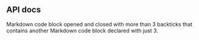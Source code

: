 ## API docs

Markdown code block opened and closed with more than 3 backticks
that contains another Markdown code block declared with just 3.

<?code-excerpt "dartdoc.dart"?>
````dart
````
